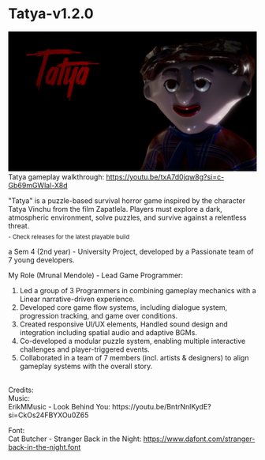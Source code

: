 # Tatya-v1.2.0
[![Tatya Gameplay](main-menu-final.png)](https://youtu.be/txA7d0jqw8g?si=c-Gb69mGWlal-X8d)
Tatya gameplay walkthrough: https://youtu.be/txA7d0jqw8g?si=c-Gb69mGWlal-X8d

"Tatya" is a puzzle-based survival horror game inspired by the character Tatya Vinchu from the film Zapatlela. Players must explore a dark, atmospheric environment, solve puzzles, and survive against a relentless threat. <br>
<sub> - Check releases for the latest playable build </sub>

a Sem 4 (2nd year) - University Project, developed by a Passionate team of 7 young developers.

My Role (Mrunal Mendole) - Lead Game Programmer:
1) Led a group of 3 Programmers in combining gameplay mechanics with a Linear narrative-driven experience.
2) Developed core game flow systems, including dialogue system, progression tracking, and game over conditions.
3) Created responsive UI/UX elements, Handled sound design and integration including spatial audio and adaptive BGMs.
4) Co-developed a modular puzzle system, enabling multiple interactive challenges and player-triggered events.
5) Collaborated in a team of 7 members (incl. artists & designers) to align gameplay systems with the overall story.

<br>
Credits: <br>
Music: <br>
ErikMMusic - Look Behind You: https://youtu.be/BntrNnlKydE?si=CkOs24FBYXOu0Z65 <br>

Font: <br>
Cat Butcher - Stranger Back in the Night: https://www.dafont.com/stranger-back-in-the-night.font

